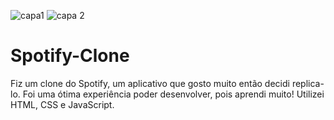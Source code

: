 ![capa1](https://user-images.githubusercontent.com/79206432/130251436-967b2505-5516-47d2-8e3e-932a1ffeafb6.jpg)
![capa 2](https://user-images.githubusercontent.com/79206432/130251457-31881685-3807-4bcb-94de-08e9a073915f.jpg)
# Spotify-Clone
Fiz um clone do Spotify, um aplicativo que gosto muito então decidi replica-lo. Foi uma ótima experiência poder desenvolver, pois aprendi muito!
Utilizei HTML, CSS e JavaScript.
